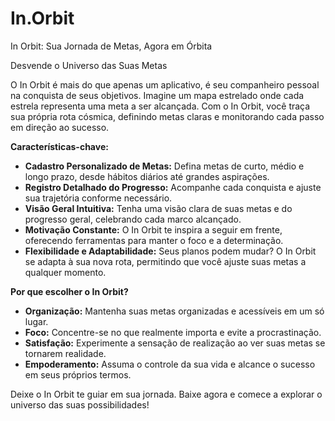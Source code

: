 # In.Orbit
In Orbit: Sua Jornada de Metas, Agora em Órbita

Desvende o Universo das Suas Metas

O In Orbit é mais do que apenas um aplicativo, é seu companheiro pessoal na conquista de seus objetivos. Imagine um mapa estrelado onde cada estrela representa uma meta a ser alcançada. Com o In Orbit, você traça sua própria rota cósmica, definindo metas claras e monitorando cada passo em direção ao sucesso.

**Características-chave:**

* **Cadastro Personalizado de Metas:** Defina metas de curto, médio e longo prazo, desde hábitos diários até grandes aspirações.
* **Registro Detalhado do Progresso:** Acompanhe cada conquista e ajuste sua trajetória conforme necessário.
* **Visão Geral Intuitiva:** Tenha uma visão clara de suas metas e do progresso geral, celebrando cada marco alcançado.
* **Motivação Constante:** O In Orbit te inspira a seguir em frente, oferecendo ferramentas para manter o foco e a determinação.
* **Flexibilidade e Adaptabilidade:** Seus planos podem mudar? O In Orbit se adapta à sua nova rota, permitindo que você ajuste suas metas a qualquer momento.

**Por que escolher o In Orbit?**

* **Organização:** Mantenha suas metas organizadas e acessíveis em um só lugar.
* **Foco:** Concentre-se no que realmente importa e evite a procrastinação.
* **Satisfação:** Experimente a sensação de realização ao ver suas metas se tornarem realidade.
* **Empoderamento:** Assuma o controle da sua vida e alcance o sucesso em seus próprios termos.

Deixe o In Orbit te guiar em sua jornada. Baixe agora e comece a explorar o universo das suas possibilidades!